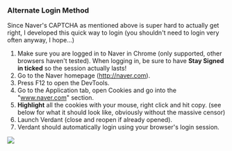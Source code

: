 ### Alternate Login Method
Since Naver's CAPTCHA as mentioned above is super hard to actually get right, I developed this quick way to login (you shouldn't need to login very often anyway, I hope...)

1. Make sure you are logged in to Naver in Chrome (only supported, other browsers haven't tested). When logging in, be sure to have **Stay Signed in ticked** so the session actually lasts!
1. Go to the Naver homepage (http://naver.com).
1. Press F12 to open the DevTools.
1. Go to the Application tab, open Cookies and go into the "www.naver.com" section.
1. **Highlight** all the cookies with your mouse, right click and hit copy. (see below for what it should look like, obviously without the massive censor)
1. Launch Verdant (close and reopen if already opened).
1. Verdant should automatically login using your browser's login session.

![](https://miku.s-ul.eu/8Gyd3tDf.jpg)